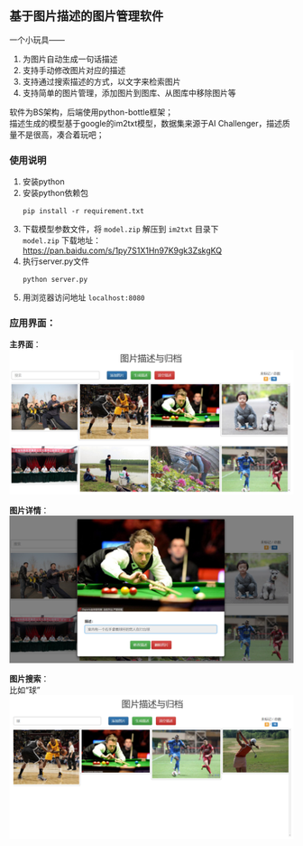## 基于图片描述的图片管理软件
一个小玩具——    
1. 为图片自动生成一句话描述    
2. 支持手动修改图片对应的描述     
3. 支持通过搜索描述的方式，以文字来检索图片    
4. 支持简单的图片管理，添加图片到图库、从图库中移除图片等         
  
软件为BS架构，后端使用python-bottle框架；     
描述生成的模型基于google的im2txt模型，数据集来源于AI Challenger，描述质量不是很高，凑合着玩吧；      
  
### 使用说明    
1. 安装python      
2. 安装python依赖包    
    ```
    pip install -r requirement.txt
    ```
3. 下载模型参数文件，将 `model.zip` 解压到 `im2txt` 目录下     
    `model.zip` 下载地址：https://pan.baidu.com/s/1py7S1X1Hn97K9gk3ZskgKQ       
4. 执行server.py文件    
    ```
    python server.py
    ```
5. 用浏览器访问地址 `localhost:8080`        

### 应用界面：      

**主界面**：      
![](https://raw.githubusercontent.com/hey-yahei/image-management/master/demos/demo_main.png)       
  
**图片详情**：       
![](https://raw.githubusercontent.com/hey-yahei/image-management/master/demos/demo_detail.png)       
  
**图片搜索**：      
比如“球”       
![](https://raw.githubusercontent.com/hey-yahei/image-management/master/demos/demo_search.png)       